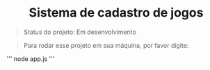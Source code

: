 <h1 align="center">Sistema de cadastro de jogos</h1>

>Status do projeto: Em desenvolvimento

>Para rodar esse projeto em sua máquina, por favor digite:

'''
node app.js
'''


